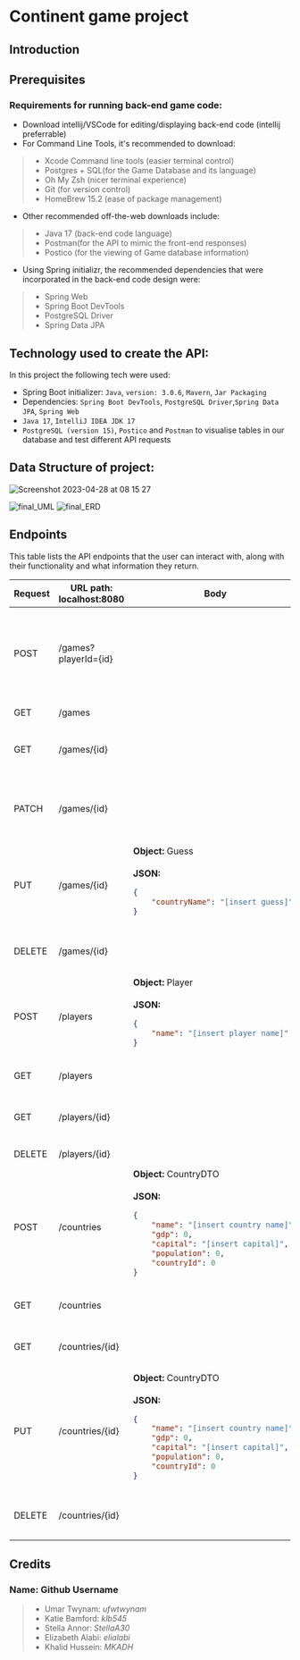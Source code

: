 # Continent game project
## Introduction

## Prerequisites
### Requirements for running back-end game code:
* Download intellij/VSCode for editing/displaying back-end code (intellij preferrable)
* For Command Line Tools, it's recommended to download:
>* Xcode Command line tools (easier terminal control)
>* Postgres + SQL(for the Game Database and its language)
>* Oh My Zsh (nicer terminal experience)
>* Git (for version control)
>* HomeBrew 15.2 (ease of package management)
* Other recommended off-the-web downloads include:
>* Java 17 (back-end code language)
>* Postman(for the API to mimic the front-end responses)
>* Postico (for the viewing of Game database information)
* Using Spring initializr, the recommended dependencies that were incorporated in the back-end code design were:
>* Spring Web
>* Spring Boot DevTools
>* PostgreSQL Driver
>* Spring Data JPA


## Technology used to create the API:
In this project the following tech were used:
* Spring Boot initializer: `Java`, `version: 3.0.6`, `Mavern`, `Jar Packaging`
* Dependencies: `Spring Boot DevTools`, `PostgreSQL Driver`,`Spring Data JPA`, `Spring Web`
* `Java 17`, `IntelliJ IDEA JDK 17`
*  `PostgreSQL (version 15)`, `Postico` and `Postman` to visualise tables in our database and test different API requests


## Data Structure of project:

![Screenshot 2023-04-28 at 08 15 27](https://user-images.githubusercontent.com/56633439/235082783-6bd10530-1522-42fb-9184-200b94d3d109.png)

![final_UML](https://user-images.githubusercontent.com/56633439/235082826-dc91071f-2a12-4d4e-9c38-0fd7fd6ca05e.png)
![final_ERD](https://user-images.githubusercontent.com/56633439/235082828-7d35b44c-125d-4175-82d8-07006240a500.png)




## Endpoints

This table lists the API endpoints that the user can interact with, along with their functionality and what information they return.

<table>
  <thead>
    <tr>
      <th>Request</th>
      <th>URL path: localhost:8080 </th>
      <th>Body</th>
      <th>Functionality</th>
      <th>Information Returned</th>
    </tr>
  </thead>
  <tbody>
    <tr>
      <td>POST</td>
      <td>/games?playerId={id}</td>
      <td></td>
      <td>Starts a new game for the specified player. (PlayerId is assigned a value in the Param.)</td>
      <td><code>Reply</code> object containing a <code>currentScore</code>, <code>maxScore</code>, <code>penalty</code>, and a <code>message</code>.</td>
    </tr>
    <tr>
      <td>GET</td>
      <td>/games</td>
      <td></td>
      <td>Gets all games.</td>
      <td>List of all <code>Game</code> objects.</td>
    </tr>
    <tr>
      <td>GET</td>
      <td>/games/{id}</td>
      <td></td>
      <td>Gets the game with the Id specified.</td>
      <td>The <code>Game</code> object with the specified Id.</td>
    </tr>
    <tr>
      <td>PATCH</td>
      <td>/games/{id}</td>
      <td></td>
      <td>Terminates the game with the Id specified.</td>
      <td><code>Reply</code> object containing a <code>currentScore</code>, <code>maxScore</code>, <code>penalty</code>, and a <code>message</code>.</td>
    </tr>
    <tr>
      <td>PUT</td>
      <td>/games/{id}</td>
      <td> <strong>Object:</strong> Guess <br><br> <strong>JSON:</strong>

```json
{
    "countryName": "[insert guess]"
}
```

</td>
      <td>Submits a guess to the game with the specified Id.</td>
      <td><code>Reply</code> object containing a <code>currentScore</code>, <code>maxScore</code>, <code>penalty</code>, and a<code>message</code>.</td>
    </tr>
    <tr>
      <td>DELETE</td>
      <td>/games/{id}</td>
      <td></td>
      <td>Deletes the game with the specified Id.</td>
      <td>-</td>
    </tr>
    <tr>
      <td>POST</td>
      <td>/players</td>
      <td> <strong>Object:</strong> Player <br><br> <strong>JSON:</strong>

```json
{
    "name": "[insert player name]"
}
```

</td>
      <td>Creates a new player</td>
      <td>The <code>Player</code> object that was created.</td>
    </tr>
    <tr>
      <td>GET</td>
      <td>/players</td>
      <td></td>
      <td>Gets all players.</td>
      <td>List of all <code>Player</code> objects.</td>
    </tr>
    <tr>
      <td>GET</td>
      <td>/players/{id}</td>
      <td></td>
      <td>Gets the player of the Id specified.</td>
      <td>The <code>Player</code> object with the specified Id.</td>
    </tr>
    <tr>
      <td>DELETE</td>
      <td>/players/{id}</td>
      <td></td>
      <td>Deletes a player.</td>
      <td>-</td>
    </tr>
    <tr>
      <td>POST</td>
      <td>/countries</td>
      <td><strong>Object:</strong> CountryDTO <br><br> <strong>JSON:</strong>

```json
{
    "name": "[insert country name]",
    "gdp": 0,
    "capital": "[insert capital]",
    "population": 0,
    "countryId": 0
}
```

</td>
      <td>Creates a new country.</td>
      <td>The <code>Country</code> object with the specified Id.</td>
    </tr>
    <tr>
      <td>GET</td>
      <td>/countries</td>
      <td></td>
      <td>Gets all countries.</td>
      <td>List of all <code>Country</code> objects.</td>
    </tr>
    <tr>
      <td>GET</td>
      <td>/countries/{id}</td>
      <td></td>
      <td>Gets the country with the Id specified.</td>
      <td>The <code>Country</code> object with the specified Id.</td>
    </tr>
    <tr>
      <td>PUT</td>
      <td>/countries/{id}</td>
      <td><strong>Object:</strong> CountryDTO <br><br> <strong>JSON:</strong>

```json
{
    "name": "[insert country name]",
    "gdp": 0,
    "capital": "[insert capital]",
    "population": 0,
    "countryId": 0
}
```

</td>
      <td>Updates the country with the specified Id.</td>
      <td>The <code>Country</code> object that was updated.</td>
    </tr>
    <tr>
      <td>DELETE</td>
      <td>/countries/{id}</td>
      <td></td>
      <td>Deletes the country with the specified Id.</td>
      <td>-</td>
    </tr>
  </tbody>
</table>

## Credits
### Name: Github Username
>* Umar Twynam: *ufwtwynam*
>* Katie Bamford: *klb545*
>* Stella Annor: *StellaA30*
>* Elizabeth Alabi: *elialabi*
>* Khalid Hussein: *MKADH*

